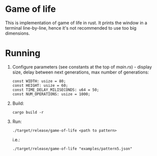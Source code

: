 # Game of life

This is implementation of game of life in rust.
It prints the window in a terminal line-by-line, hence it's not recommended to use too big dimensions.

# Running

1. Configure parameters (see constants at the top of *main.rs*) - display size, delay between next generations, max number of generations:

    ```
    const WIDTH: usize = 80;
    const HEIGHT: usize = 60;
    const TIME_DELAY_MILISECONDS: u64 = 50;
    const NUM_OPERATIONS: usize = 1000;
    ```

2. Build:

    ```
    cargo build -r
    ```

3. Run:

    ```
    ./target/release/game-of-life <path to pattern>
    ```

    i.e.:
    ```
    ./target/release/game-of-life "examples/pattern5.json"
    ```


